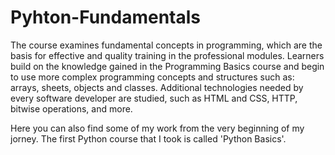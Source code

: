 # Pyhton-Fundamentals

   The course examines fundamental concepts in programming, which are the basis for effective and quality training in the professional modules. Learners build on the knowledge gained in the Programming Basics course and begin to use more complex programming concepts and structures such as: arrays, sheets, objects and classes. Additional technologies needed by every software developer are studied, such as HTML and CSS, HTTP, bitwise operations, and more.
   
   Here you can also find some of my work from the very beginning of my jorney. The first Python course that I took is called 'Python Basics'.
